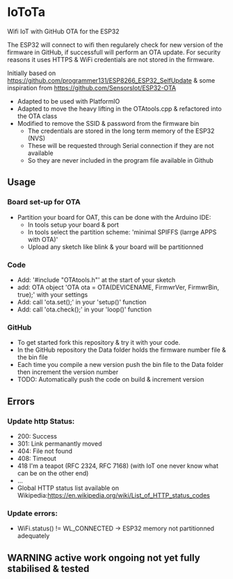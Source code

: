 # IoToTa
Wifi IoT with GitHub OTA for the ESP32 

The ESP32 will connect to wifi then regularely check for new version of the firmware in GitHub, if successfull will perform an OTA update. 
For security reasons it uses HTTPS & WiFi credentials are not stored in the firmware.

Initially based on https://github.com/programmer131/ESP8266_ESP32_SelfUpdate & some inspiration from https://github.com/SensorsIot/ESP32-OTA
- Adapted to be used with PlatformIO
- Adapted to move the heavy lifting in the OTAtools.cpp  & refactored into the OTA class
- Modified to remove the SSID & password from the firmware bin 
  - The credentials are stored in the long term memory of the ESP32 (NVS)
  - These will be requested through Serial connection if they are not available 
  - So they are never included in the program file available in Github 

## Usage
### Board set-up for OTA
- Partition your board for OAT, this can be done with the Arduino IDE:
  - In tools setup your board & port
  - In tools select the partition scheme: 'minimal SPIFFS (larrge APPS with OTA)'  
  - Upload any sketch like blink & your board will be partitionned

### Code
- Add: '#include "OTAtools.h"' at the start of your sketch
- add: OTA object 'OTA ota = OTA(DEVICENAME, FirmwrVer, FirmwrBin, true);' with your settings
- Add: call 'ota.set();' in your 'setup()' function
- Add: call 'ota.check();' in your 'loop()' function

### GitHub
- To get started fork this repository & try it with your code.
- In the GitHub repository the Data folder holds the firmware number file & the bin file
- Each time you compile a new version push the bin file to the Data folder then increment the version number
- TODO: Automatically push the code on build & increment version


## Errors
### Update http Status:
- 200: Success
- 301: Link permanantly moved
- 404: File not found
- 408: Timeout
- 418 I'm a teapot (RFC 2324, RFC 7168) (with IoT one never know what can be on the other end)
- ...
- Global HTTP status list available on Wikipedia:https://en.wikipedia.org/wiki/List_of_HTTP_status_codes


### Update errors:
- WiFi.status() != WL_CONNECTED -> ESP32 memory not partitionned adequately

## WARNING active work ongoing not yet fully stabilised & tested
